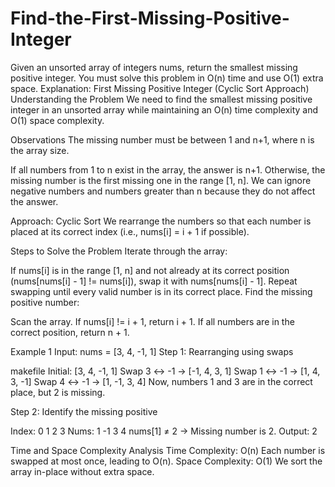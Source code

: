 # Find-the-First-Missing-Positive-Integer
Given an unsorted array of integers nums, return the smallest missing positive integer.  You must solve this problem in O(n) time and use O(1) extra space.
Explanation: First Missing Positive Integer (Cyclic Sort Approach)
Understanding the Problem
We need to find the smallest missing positive integer in an unsorted array while maintaining an O(n) time complexity and O(1) space complexity.

Observations
The missing number must be between 1 and n+1, where n is the array size.

If all numbers from 1 to n exist in the array, the answer is n+1.
Otherwise, the missing number is the first missing one in the range [1, n].
We can ignore negative numbers and numbers greater than n because they do not affect the answer.

Approach: Cyclic Sort
We rearrange the numbers so that each number is placed at its correct index (i.e., nums[i] = i + 1 if possible).

Steps to Solve the Problem
Iterate through the array:

If nums[i] is in the range [1, n] and not already at its correct position (nums[nums[i] - 1] != nums[i]), swap it with nums[nums[i] - 1].
Repeat swapping until every valid number is in its correct place.
Find the missing positive number:

Scan the array. If nums[i] != i + 1, return i + 1.
If all numbers are in the correct position, return n + 1.

Example 1
Input:
nums = [3, 4, -1, 1]
Step 1: Rearranging using swaps

makefile
Initial:   [3, 4, -1, 1]
Swap 3 ↔ -1 → [-1, 4, 3, 1]
Swap 1 ↔ -1 → [1, 4, 3, -1]
Swap 4 ↔ -1 → [1, -1, 3, 4]
Now, numbers 1 and 3 are in the correct place, but 2 is missing.

Step 2: Identify the missing positive

Index:   0  1  2  3
Nums:    1 -1  3  4
nums[1] ≠ 2 → Missing number is 2.
Output: 2

Time and Space Complexity Analysis
Time Complexity: O(n)
Each number is swapped at most once, leading to O(n).
Space Complexity: O(1)
We sort the array in-place without extra space.
